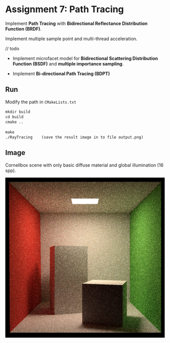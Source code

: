 # Assignment 7: Path Tracing

Implement **Path Tracing** with **Bidirectional Reflectance Distribution Function (BRDF)**.

Implement multiple sample point and multi-thread acceleration.



// todo

* Implement microfacet model for **Bidirectional Scattering Distribution Function (BSDF)** and **multiple importance sampling**.

* Implement **Bi-directional Path Tracing (BDPT)**



## Run

Modify the path in `CMakeLists.txt`

```
mkdir build
cd build
cmake ..

make
./RayTracing	(save the result image in to file output.png)
```



## Image

Cornellbox scene with only basic diffuse material and global illumination (16 spp).

![output](image/output.png)

